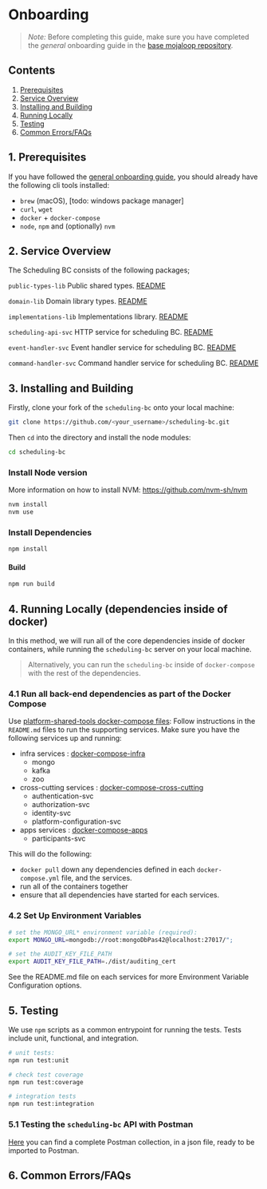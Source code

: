 # Onboarding

>*Note:* Before completing this guide, make sure you have completed the _general_ onboarding guide in the [base mojaloop repository](https://github.com/mojaloop/mojaloop/blob/main/onboarding.md#mojaloop-onboarding).

## Contents

1. [Prerequisites](#1-prerequisites)
2. [Service Overview](#2-service-overview)
3. [Installing and Building](#3-installing-and-building)
4. [Running Locally](#4-running-locally-dependencies-inside-of-docker)
5. [Testing](#5-testing)
6. [Common Errors/FAQs](#6-common-errorsfaqs)

##  1. Prerequisites

If you have followed the [general onboarding guide](https://github.com/mojaloop/mojaloop/blob/main/onboarding.md#mojaloop-onboarding), you should already have the following cli tools installed:

* `brew` (macOS), [todo: windows package manager]
* `curl`, `wget`
* `docker` + `docker-compose`
* `node`, `npm` and (optionally) `nvm`

## 2. Service Overview 
The Scheduling BC consists of the following packages;

`public-types-lib`
Public shared types.
[README](./packages/public-types-lib/README.md)

`domain-lib`
Domain library types.
[README](./packages/domain-lib/README.md)

`implementations-lib`
Implementations library.
[README](./packages/implementations-lib/README.md)

`scheduling-api-svc`
HTTP service for scheduling BC.
[README](packages/scheduling-api-svc/README.md)

`event-handler-svc`
Event handler service for scheduling BC.
[README](packages/event-handler-svc/README.md)

`command-handler-svc`
Command handler service for scheduling BC.
[README](packages/command-handler-svc/README.md)

## 3. <a name='InstallingandBuilding'></a>Installing and Building

Firstly, clone your fork of the `scheduling-bc` onto your local machine:
```bash
git clone https://github.com/<your_username>/scheduling-bc.git
```

Then `cd` into the directory and install the node modules:
```bash
cd scheduling-bc
```

### Install Node version

More information on how to install NVM: https://github.com/nvm-sh/nvm

```bash
nvm install
nvm use
```

### Install Dependencies

```bash
npm install
```

#### Build

```bash
npm run build
``` 

## 4. Running Locally (dependencies inside of docker)

In this method, we will run all of the core dependencies inside of docker containers, while running the `scheduling-bc` server on your local machine.

> Alternatively, you can run the `scheduling-bc` inside of `docker-compose` with the rest of the dependencies.

### 4.1 Run all back-end dependencies as part of the Docker Compose

Use [platform-shared-tools docker-compose files](https://github.com/mojaloop/platform-shared-tools/tree/main/packages/deployment/): 
Follow instructions in the `README.md` files to run the supporting services. Make sure you have the following services up and running:

- infra services : [docker-compose-infra](https://github.com/mojaloop/platform-shared-tools/tree/main/packages/deployment/docker-compose-infra)
	- mongo
	- kafka
	- zoo
- cross-cutting services : [docker-compose-cross-cutting](https://github.com/mojaloop/platform-shared-tools/tree/main/packages/deployment/docker-compose-cross-cutting)
	- authentication-svc
	- authorization-svc
	- identity-svc
	- platform-configuration-svc
- apps services : [docker-compose-apps](https://github.com/mojaloop/platform-shared-tools/tree/main/packages/deployment/docker-compose-apps)
	- participants-svc



This will do the following:
* `docker pull` down any dependencies defined in each `docker-compose.yml` file, and the services.
* run all of the containers together
* ensure that all dependencies have started for each services.


### 4.2 Set Up Environment Variables

```bash
# set the MONGO_URL* environment variable (required):
export MONGO_URL=mongodb://root:mongoDbPas42@localhost:27017/";
```

```bash
# set the AUDIT_KEY_FILE_PATH 
export AUDIT_KEY_FILE_PATH=./dist/auditing_cert
```
See the README.md file on each services for more Environment Variable Configuration options.



## 5. Testing
We use `npm` scripts as a common entrypoint for running the tests. Tests include unit, functional, and integration.

```bash
# unit tests:
npm run test:unit

# check test coverage
npm run test:coverage

# integration tests
npm run test:integration
```

### 5.1 Testing the `scheduling-bc` API with Postman

[Here](https://github.com/mojaloop/platform-shared-tools/tree/main/packages/postman) you can find a complete Postman collection, in a json file, ready to be imported to Postman.


## 6. Common Errors/FAQs